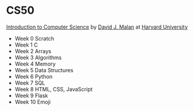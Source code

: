 # CS50
[Introduction to Computer Science](https://cs50.harvard.edu/college) by [David J. Malan](https://github.com/dmalan) at [Harvard University](https://www.harvard.edu/)
- Week 0 Scratch
- Week 1 C
- Week 2 Arrays
- Week 3 Algorithms
- Week 4 Memory
- Week 5 Data Structures
- Week 6 Python
- Week 7 SQL
- Week 8 HTML, CSS, JavaScript
- Week 9 Flask
- Week 10 Emoji


